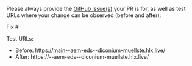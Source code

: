 Please always provide the [GitHub issue(s)](../issues) your PR is for, as well as test URLs where your change can be observed (before and after):

Fix #<gh-issue-id>

Test URLs:
- Before: https://main--aem-eds--diconium-muellste.hlx.live/
- After: https://<branch>--aem-eds--diconium-muellste.hlx.live/
